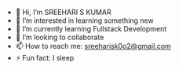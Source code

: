 - 👋 Hi, I’m SREEHARI S KUMAR
- 👀 I’m interested in learning something new
- 🌱 I’m currently learning Fullstack Development
- 💞️ I’m looking to collaborate 
- 📫 How to reach me: sreeharisk0o2@gmail.com
- ⚡ Fun fact: I sleep 

<!---
Sreehari0o4/Sreehari0o4 is a ✨ special ✨ repository because its `README.md` (this file) appears on your GitHub profile.
You can click the Preview link to take a look at your changes.
--->
